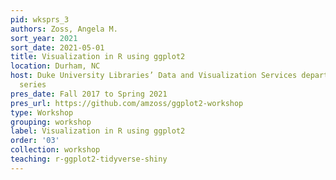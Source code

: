 ```yaml
---
pid: wksprs_3
authors: Zoss, Angela M.
sort_year: 2021
sort_date: 2021-05-01
title: Visualization in R using ggplot2
location: Durham, NC
host: Duke University Libraries’ Data and Visualization Services department workshop
  series
pres_date: Fall 2017 to Spring 2021
pres_url: https://github.com/amzoss/ggplot2-workshop
type: Workshop
grouping: workshop
label: Visualization in R using ggplot2
order: '03'
collection: workshop
teaching: r-ggplot2-tidyverse-shiny
---
```

